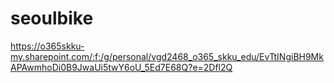 # seoulbike

https://o365skku-my.sharepoint.com/:f:/g/personal/vgd2468_o365_skku_edu/EvTtINgiBH9MkAPAwmhoDi0B9JwaUi5twY6oU_5Ed7E68Q?e=2Dfl2Q
